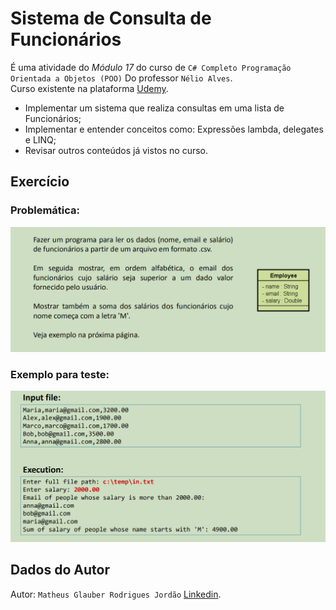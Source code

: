 # Sistema de Consulta de Funcionários

É uma atividade do *Módulo 17* do curso de `C# Completo Programação Orientada a Objetos (POO)` Do professor `Nélio Alves`.<br>
Curso existente na plataforma [Udemy](https://www.udemy.com/course/programacao-orientada-a-objetos-csharp/).

* Implementar um sistema que realiza consultas em uma lista de Funcionários;
* Implementar e entender conceitos como: Expressões lambda, delegates e LINQ;
* Revisar outros conteúdos já vistos no curso.

## Exercício

### Problemática:
![Screenshot](pictures/question.png)

### Exemplo para teste:
![Screenshot](pictures/example.png)

## Dados do Autor

Autor: `Matheus Glauber Rodrigues Jordão` [Linkedin](https://www.linkedin.com/in/matheusglauber/).
